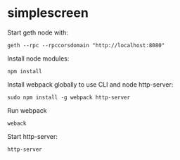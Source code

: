 # simplescreen
Start geth node with:
```
geth --rpc --rpccorsdomain "http://localhost:8080"

```

Install node modules:
```
npm install
```

Install webpack globally to use CLI and node http-server:
```
sudo npm install -g webpack http-server
```

Run webpack
```
weback
```
Start http-server:

```
http-server
```

